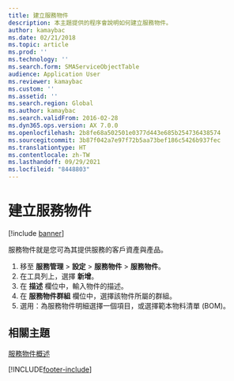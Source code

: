 ```yaml
---
title: 建立服務物件
description: 本主題提供的程序會說明如何建立服務物件。
author: kamaybac
ms.date: 02/21/2018
ms.topic: article
ms.prod: ''
ms.technology: ''
ms.search.form: SMAServiceObjectTable
audience: Application User
ms.reviewer: kamaybac
ms.custom: ''
ms.assetid: ''
ms.search.region: Global
ms.author: kamaybac
ms.search.validFrom: 2016-02-28
ms.dyn365.ops.version: AX 7.0.0
ms.openlocfilehash: 2b8fe68a502501e0377d443e685b254736438574
ms.sourcegitcommit: 3b87f042a7e97f72b5aa73bef186c5426b937fec
ms.translationtype: HT
ms.contentlocale: zh-TW
ms.lasthandoff: 09/29/2021
ms.locfileid: "8448803"
---
```

# <a name="create-service-objects"></a>建立服務物件  

[!include [banner](../includes/banner.md)]

服務物件就是您可為其提供服務的客戶資產與產品。

1. 移至 **服務管理** \> **設定** \> **服務物件** \> **服務物件**。
2. 在工具列上，選擇 **新增**。
3. 在 **描述** 欄位中，輸入物件的描述。
4. 在 **服務物件群組** 欄位中，選擇該物件所屬的群組。 
5. 選用：為服務物件明細選擇一個項目，或選擇範本物料清單 (BOM)。

## <a name="related-topics"></a>相關主題

[服務物件概述](service-objects.md)





[!INCLUDE[footer-include](../../includes/footer-banner.md)]